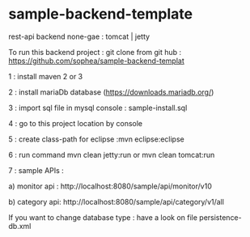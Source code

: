 sample-backend-template
=======================

rest-api backend none-gae : tomcat | jetty


To run this backend project : git clone from git hub : https://github.com/sophea/sample-backend-templat

1 : install maven 2 or 3

2 : install mariaDb database (https://downloads.mariadb.org/)

3 : import sql file in mysql console : sample-install.sql 

4 : go to this project location by console

5 : create class-path for eclipse :mvn eclipse:eclipse

6 : run command mvn clean jetty:run  or mvn clean tomcat:run

7 : sample APIs :

 a) monitor api : http://localhost:8080/sample/api/monitor/v10
 
 b) category api: http://localhost:8080/sample/api/category/v1/all


If you want to change database type :  have a look on file persistence-db.xml
